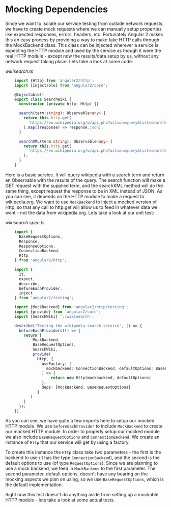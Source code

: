 # Mocking Dependencies

Since we want to isolate our service testing from outside network requests, we have to create mock requests where we can manually setup properties like expected responses, errors, headers, etc. Fortunately Angular 2 makes this an easy process by providing a way to make fake HTTP calls through the MockBackend class. This class can be injected wherever a service is expecting the HTTP module and used by the service as though it were the real HTTP module - except now the results/data setup by us, without any network request taking place. Lets take a look at some code:

*wikisearch.ts*

``` typescript
    import {Http} from 'angular2/http';
    import {Injectable} from 'angular2/core';

    @Injectable()
    export class SearchWiki {
      constructor (private http: Http) {}

      search(term:string): Observable<any> {
        return this.http.get(
          'https://en.wikipedia.org/w/api.php?action=query&list=search&srsearch=' + term
        ).map((response) => response.json);
      }

      searchXML(term:string): Observable<any> {
        return this.http.get(
          'https://en.wikipedia.org/w/api.php?action=query&list=search&format=xmlfm&srsearch=' + term
        );
      }
    }
```

Here is a basic service. It will query wikipedia with a search term and return an Observable with the results of the query. The search function will make a GET request with the supplied term, and the searchXML method will do the same thing, except request the response to be in XML instead of JSON. As you can see, it depends on the HTTP module to make a request to wikipedia.org. We want to use `MockBackend` to inject a mocked version of Http, so that any call to http.get will allow us to feed in whatever data we want - not the data from wikipedia.org. Lets take a look at our unit test:

*wikisearch.spec.ts*

``` typescript
    import {
      BaseRequestOptions,
      Response,
      ResponseOptions,
      ConnectionBackend,
      Http
    } from 'angular2/http';

    import {
      it,
      expect,
      describe,
      beforeEachProvider,
      inject
    } from 'angular2/testing';

    import {MockBackend} from 'angular2/http/testing';
    import {provide} from 'angular2/core';
    import {SearchWiki} './wikisearch';

    describe("Testing the wikipedia search service", () => {
      beforeEachProviders(() => {
      	return [
      		MockBackend,
          	BaseRequestOptions,
          	SearchWiki,
          	provide(
              Http, {
                useFactory: (
                  mockbackend: ConnectionBackend, defaultOptions: BaseRequestOptions
                ) => {
      				return new Http(mockbackend, defaultOptions)
    			},
                deps: [MockBackend, BaseRequestOptions]
              }
    	   )
    	]
      });
    });
```

As you can see, we have quite a few imports here to setup our mocked HTTP module. We use `beforeEachProvider` to include `MockBackend` to create our mocked HTTP module. In order to properly setup our mocked module we also include `BaseRequestOptions` and `ConnectionBackend`. We create an instance of `Http` that our service will get by using a factory.

To create this instance the `Http` class take two parameters - the first is the backend to use (it has the type `ConnectionBackend`), and the second is the default options to use (of type `RequestOptions`). Since we are planning to use a mock backend, we feed in `MockBackend` to the first parameter. The second parameter, default options, doesn't have any bearing on the mocking aspects we plan on using, so we use `BaseRequestOptions`, which is the default implementation.

Right now this test doesn't do anything aside from setting up a mockable HTTP module - lets take a look at some actual tests.
